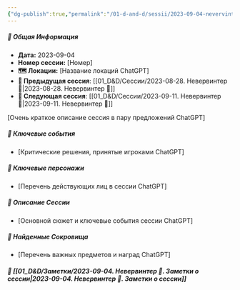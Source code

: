 ```yaml
---
{"dg-publish":true,"permalink":"/01-d-and-d/sessii/2023-09-04-nevervinter/","created":"2024-11-09T09:06:50.009+03:00","updated":"2024-11-09T15:55:49.115+03:00"}
---
```



##### 📅 Общая Информация

- **Дата:** 2023-09-04
- **Номер cессии:** [Номер]
- **🗺️ Локации:** [Название локаций ChatGPT]
- **🔗 Предыдущая сессия**: [[01_D&D/Сессии/2023-08-28. Невервинтер 🛑\|2023-08-28. Невервинтер 🛑]]
- **🔗 Следующая сессия**: [[01_D&D/Сессии/2023-09-11. Невервинтер 🛑\|2023-09-11. Невервинтер 🛑]]

[Очень краткое описание сессия в пару предложений ChatGPT]
##### 🔑 **Ключевые события** 
- [Критические решения, принятые игроками ChatGPT]
##### 🧍 **Ключевые персонажи** 
- [Перечень действующих лиц в сессии ChatGPT]
##### 📖 **Описание Сессии** 
- [Основной сюжет и ключевые события сессии ChatGPT]
##### 💎 **Найденные Сокровища** 
- [Перечень важных предметов и наград ChatGPT]
##### 📝 **[[01_D&D/Заметки/2023-09-04. Невервинтер 🛑. Заметки о сессии\|2023-09-04. Невервинтер 🛑. Заметки о сессии]]**